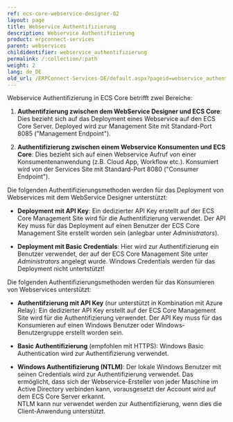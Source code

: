 ```yaml
---
ref: ecs-core-webservice-designer-02
layout: page
title: Webservice Authentifizierung
description: Webservice Authentifizierung
product: erpconnect-services
parent: webservices
childidentifier: webservice_authentifizierung
permalink: /:collection/:path
weight: 2
lang: de_DE
old_url: /ERPConnect-Services-DE/default.aspx?pageid=webservice_authentifizierung
---
```


Webservice Authentifizierung in ECS Core betrifft zwei Bereiche:

1. **Authentifzierung zwischen dem WebService Designer und ECS Core**: Dies bezieht sich auf das Deployment eines Webservice auf den ECS Core Server. Deployed wird zur Management Site mit Standard-Port 8085 ("Management Endpoint").
 
2. **Authentifizierung zwischen einem Webservice Konsumenten und ECS Core**: Dies bezieht sich auf einen Webservice Aufruf von einer Konsumentenanwendung (z.B. Cloud App, Workflow etc.). Konsumiert wird von der Services Site mit Standard-Port 8080 ("Consumer Endpoint").


Die folgenden Authentifizierungsmethoden werden für das Deployment von Webservices mit dem WebService Designer unterstützt: 

- **Deployment mit API Key**: Ein dedizierter API Key erstellt auf der ECS Core Management Site wird für die Authentifizierung verwendet. Der API Key muss für das Deployment auf einen Benutzer der ECS Core Management Site erstellt worden sein (anlegbar unter *Administrators*).

- **Deployment mit Basic Credentials**: Hier wird zur Authentifizierung ein Benutzer verwendet, der auf der ECS Core Management Site unter *Administrators* angelegt wurde. Windows Credentials werden für das Deployment nicht untertstützt!    


Die folgenden Authentifizierungsmethoden werden für das Konsumieren von Webservices unterstützt: 

- **Authentifzierung mit API Key** (nur unterstützt in Kombination mit Azure Relay): Ein dedizierter API Key erstellt auf der ECS Core Management Site wird für die Authentifizierung verwendet. Der API Key muss für das Konsumieren auf einen Windows Benutzer oder Windows-Benutzergruppe erstellt worden sein.  

- **Basic Authentifizierung** (empfohlen mit HTTPS): Windows Basic Authentication wird zur Authentifizierung verwendet.

- **Windows Authentifizierung (NTLM)**: Der lokale Windows Benutzer mit seinen Credentials wird zur Authentifizierung verwendet. Das ermöglicht, dass sich der Webservice-Ersteller von jeder Maschine im Active Directory verbinden kann, vorausgesetzt der Account wird auf dem ECS Core Server erkannt. <br>
NTLM kann nur verwendet werden zur Authentifizierung, wenn dies die Client-Anwendung unterstützt.